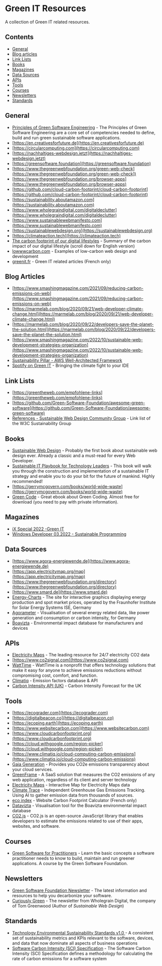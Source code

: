 # Green IT Resources

A collection of Green IT related resources.

## Contents

- [General](#general)
- [Blog articles](#blog-articles)
- [Link Lists](#link-lists)
- [Books](#books)
- [Magazines](#magazines)
- [Data Sources](#data-sources)
- [APIs](#apis)
- [Tools](#tools)
- [Courses](#courses)
- [Newsletters](#newsletters)
- [Standards](#standards)

## General
- [Principles of Green Software Engineering](https://principles.green) - The Principles of Green Software Engineering are a core set of competencies needed to define, build and run green sustainable software applications.
- [https://en.creativesforfuture.de](https://en.creativesforfuture.de)
- [https://circularcomputing.com](https://circularcomputing.com)
- [https://nachhaltiges-webdesign.jetzt](https://nachhaltiges-webdesign.jetzt)
- [https://greensoftware.foundation](https://greensoftware.foundation)
- [https://www.thegreenwebfoundation.org/green-web-check](https://www.thegreenwebfoundation.org/green-web-check])
- [https://www.thegreenwebfoundation.org/browser-apps](https://www.thegreenwebfoundation.org/browser-apps)
- [https://github.com/cloud-carbon-footprint/cloud-carbon-footprint](https://github.com/cloud-carbon-footprint/cloud-carbon-footprint)
- [https://sustainability.aboutamazon.com](https://sustainability.aboutamazon.com)
- [https://www.wholegraindigital.com/digitaldeclutter](https://www.wholegraindigital.com/digitaldeclutter)
- [https://www.sustainablewebmanifesto.com](https://www.sustainablewebmanifesto.com)
- [https://sustainablewebdesign.org](https://sustainablewebdesign.org)
- [https://climateaction.tech](https://climateaction.tech)
- [The carbon footprint of our digital lifestyles](https://blog.oeko.de/digitaler-co2-fussabdruck/) - Summary of the carbon impact of our digital lifestyle (scroll down for English version)
- [lowwwcarbon.com](https://lowwwcarbon.com/) - Examples of low-carbon web design and development
- [greenit.fr](https://www.greenit.fr/) - Green IT related articles (French only)

## Blog Articles
- [https://www.smashingmagazine.com/2021/09/reducing-carbon-emissions-on-web](https://www.smashingmagazine.com/2021/09/reducing-carbon-emissions-on-web)
- [https://marmelab.com/blog/2020/09/21/web-developer-climate-change.html](https://marmelab.com/blog/2020/09/21/web-developer-climate-change.html)
- [https://marmelab.com/blog/2020/09/22/developers-save-the-planet-the-solution.html](https://marmelab.com/blog/2020/09/22/developers-save-the-planet-the-solution.html)
- [https://www.smashingmagazine.com/2022/10/sustainable-web-development-strategies-organization](https://www.smashingmagazine.com/2022/10/sustainable-web-development-strategies-organization)
- [Sustainability Pillar - AWS Well-Architected Framework](https://docs.aws.amazon.com/wellarchitected/latest/sustainability-pillar/sustainability-pillar.html)
- [Spotify on Green IT](https://engineering.atspotify.com/2022/10/bringing-the-climate-fight-to-your-ide/) - Bringing the climate fight to your IDE

## Link Lists
- [https://greentheweb.com/empfohlene-links](https://greentheweb.com/empfohlene-links)
- [https://github.com/Green-Software-Foundation/awesome-green-software](https://github.com/Green-Software-Foundation/awesome-green-software)
- [References - Sustainable Web Design Community Group](https://www.w3.org/community/sustyweb/wiki/References) - Link list of the W3C Sustainability Group

## Books
- [Sustainable Web Design](https://abookapart.com/products/sustainable-web-design) - Probably the first book about sustainable web design ever. Already a classic and a must-read for every Web Developer.
- [Sustainable IT Playbook for Technology Leaders](https://www.packtpub.com/product/sustainable-it-playbook-for-technology-leaders/9781803230344) - This book will walk you through the construction and implementation of a sustainable IT strategy and enable you to do your bit for the future of mankind. Highly recommended!
- [https://gerrymcgovern.com/books/world-wide-waste](https://gerrymcgovern.com/books/world-wide-waste)
- [Green Code](https://www.exove.com/green-code/) - Great ebook about Green Coding. Almost free for download (you need to pay with private information).

## Magazines
- [iX Special 2022 -Green IT](https://shop.heise.de/ix-13-2022/Print)
- [Windows Developer 03.2022 - Sustainable Programming](https://entwickler.de/magazine-ebooks/windows-developer/windows-developer-032022)

## Data Sources
- [https://www.agora-energiewende.de](https://www.agora-energiewende.de)
- [https://app.electricitymap.org/map](https://app.electricitymap.org/map)
- [https://www.thegreenwebfoundation.org/directory](https://www.thegreenwebfoundation.org/directory)
- [https://www.smard.de](https://www.smard.de)
- [Energy-Charts](https://energy-charts.info) - The site for interactive graphics displaying energy production and spot market prices, operated by the Fraunhofer Institute for Solar Energy Systems ISE, Germany
- [Agorameter](https://www.agora-energiewende.de/service/agorameter) - Visualisation of several energy related data, like power generation and consumption or carbon intensity, for Germany
- [Boavizta](https://github.com/Boavizta/environmental-footprint-data) - Environmental impact database for manufacturers and devices

 
## APIs
- [Electricity Maps](https://www.electricitymaps.com/) - The leading resource for 24/7 electricity CO2 data
- [https://www.co2signal.com](https://www.co2signal.com)
- [WattTime](https://www.watttime.org/) - WattTime is a nonprofit that offers technology solutions that make it easy for anyone to achieve emissions reductions without compromising cost, comfort, and function.
- [Climatiq](https://www.climatiq.io) - Emission factors database & API
- [Carbon Intensity API (UK)](https://www.carbonintensity.org.uk/) - Carbon Intensity Forecast for the UK

## Tools
- [https://ecograder.com](https://ecograder.com)
- [https://digitalbeacon.co](https://digitalbeacon.co)
- [https://ecoping.earth](https://ecoping.earth)
- [https://www.websitecarbon.com](https://www.websitecarbon.com)
- [https://www.cloudcarbonfootprint.org](https://www.cloudcarbonfootprint.org)
- [https://cloud.withgoogle.com/region-picker](https://cloud.withgoogle.com/region-picker)
- [https://www.climatiq.io/cloud-computing-carbon-emissions](https://www.climatiq.io/cloud-computing-carbon-emissions)
- [Gaia Generation](https://www.gaiagen.eu/) - Provides you CO2e emissions transparency about your cloud services.
- [GreenFrame](https://greenframe.io/) - A SaaS solution that measures the CO2 emissions of any web application, regardless of its client and server technology
- [Electricity Maps](https://app.electricitymaps.com/map) - Interactive Map for Electricity Maps data
- [Climate Trace](https://climatetrace.org) - Independent Greenhouse Gas Emissions Tracking. Using AI to gather emission data from thousands of sources.
- [eco index](https://www.ecoindex.fr/) - Website Carbon Footprint Calculator (French only)
- [Datavizta](https://dataviz.boavizta.org/) - Visualisation tool for the Boavizta environmental impact database
- [CO2.js](https://www.thegreenwebfoundation.org/co2-js/) - CO2.js is an open-source JavaScript library that enables developers to estimate the emissions related to use of their apps, websites, and software.

## Courses
- [Green Software for Practitioners](https://learn.greensoftware.foundation/) - Learn the basic concepts a software practitioner needs to know to build, maintain and run greener applications. A course by the Green Software Foundation. 

## Newsletters
- [Green Software Foundation Newsletter](https://greensoftware.foundation/) - The latest information and resources to help you decarbonize your software.
- [Curiously Green](https://www.wholegraindigital.com/) - The newsletter from Wholegrain Digital, the company of Tom Greenwood (Author of _Sustainable Web Design_)

## Standards
- [Technology Environmental Sustainability Standards v1.0
](https://www.sustainableit.org/standards/environmental-sustainability-standards) - A consistent set of sustainability metrics and KPIs relevant to the software, devices, and data that now dominate all aspects of business operations
- [Software Carbon Intensity (SCI) Specification](https://sci-data.greensoftware.foundation/) - The Software Carbon Intensity (SCI) Specification defines a methodology for calculating the rate of carbon emissions for a software system
